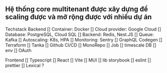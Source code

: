 ## Hệ thống core multitenant được xây dựng để scaling được và mở rộng được với nhiều dự án

Techstack
Backend
[] Container: Docker
[] Cloud provider: Google Cloud
[] Database: PostgreSQL, Cloud SQL
[] Backend: Redis, Nest.JS
[] Queue: Kafka
[] Autoscaling: K8s, HPA
[] Monitoring: Sentry
[] GraphQL Codegen
[] Terraform
[] Tanka
[] Github CI/CD
[] MonoRepo
[] Job
[] timescale DB
[] env
[] OAuth

Frontend
[] Typescript
[] React
[] Vite
[] MUI
[] lib storybook
[] eslint
[] prettier
[] Lexical ?